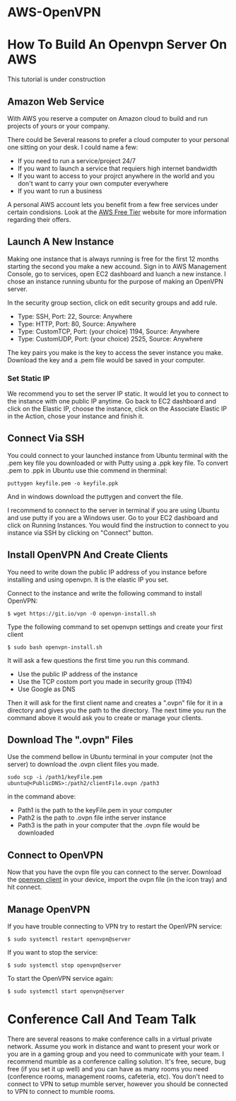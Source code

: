 # AWS-OpenVPN
<h1>How To Build An Openvpn Server On AWS</h1>
This tutorial is under construction
<h2>Amazon Web Service</h2>
<p>With AWS you reserve a computer on Amazon cloud to build and run projects of yours or your company.</p> 
<p>There could be Several reasons to prefer a cloud computer to your personal one sitting on your desk. I could name a few:
  <ul>
    <li>If you need to run a service/project 24/7</li>
    <li>If you want to launch a service that requiers high internet bandwidth</li>
    <li>If you want to access to your projrct anywhere in the world and you don't want to carry your own computer everywhere</li>
    <li>If you want to run a business</li> 
  </ul>
  </p>
  
<p>
  A personal AWS account lets you benefit from a few free services under certain condisions. Look at the <a href="https://aws.amazon.com/free/?all-free-tier.sort-by=item.additionalFields.SortRank&all-free-tier.sort-order=asc">AWS Free Tier</a> website for more information regarding their offers. 
</p>
<h2>Launch A New Instance</h2>
<p>
  Making one instance that is always running is free for the first 12 months starting the second you make a new accound. Sign in to AWS Management Console, go to services, open EC2 dashboard and luanch a new instance. I chose an instance running ubuntu for the purpose of making an OpenVPN server. 
</p>
<p>
  In the security group section, click on edit security groups and add rule.
  <ul>
    <li>Type: SSH, Port: 22, Source: Anywhere</li>
    <li>Type: HTTP, Port: 80, Source: Anywhere</li>
    <li>Type: CustomTCP, Port: (your choice) 1194, Source: Anywhere</li>
    <li>Type: CustomUDP, Port: (your choice) 2525, Source: Anywhere</li>
  </ul>
</p>
<p>
  The key pairs you make is the key to access the sever instance you make. Download the key and a .pem file would be saved in your computer.  
</p>
<h3>Set Static IP</h3>
<p>
  We recommend you to set the server IP static. It would let you to connect to the instance with one public IP anytime. Go back to EC2 dashboard and click on the Elastic IP, choose the instance, click on the Associate Elastic IP in the Action, chose your instance and finish it. 
</p>
<h2> Connect Via SSH</h2>
You could connect to your launched instance from Ubuntu terminal with the .pem key file you downloaded or with Putty using a .ppk key file. To convert .pem to .ppk in Ubuntu use thie commend in therminal:
</p>

```
puttygen keyfile.pem -o keyfile.ppk
```

And in windows download the puttygen and convert the file.

<p> 
  I recommend to connect to the server in terminal if you are using Ubuntu and use putty if you are a Windows user. Go to your EC2 dashboard and click on Running Instances. You would find the instruction to connect to you instance via SSH by clicking on "Connect" button.
</p>

<h2>Install OpenVPN And Create Clients</h2>
You need to write down the public IP address of you instance before installing and using openvpn. It is the elastic IP you set.
<p>
  Connect to the instance and write the following command to install OpenVPN:
 </p>
 
 ```
 $ wget https://git.io/vpn -O openvpn-install.sh
 ```
 
 <p>Type the following command to set openvpn settings and create your first client
</p>

```
$ sudo bash openvpn-install.sh
```
<p> It will ask a few questions the first time you run this command.<br>
  <ul>
    <li>Use the public IP address of the instance</li>
    <li>Use the TCP costom port you made in security group (1194)</li>
    <li>Use Google as DNS</li>
  </ul>
  Then it will ask for the first client name and creates a ".ovpn" file for it in a directory and gives you the path to the directory. The next time you run the command above it would ask you to create or manage your clients. 
</p>
 
<h2>Download The ".ovpn" Files</h2>
 Use the commend bellow in Ubuntu terminal in your computer (not the server) to download the .ovpn client files you made.
 
 ```
 sudo scp -i /path1/keyFile.pem ubuntu@<PublicDNS>:/path2/clientFile.ovpn /path3
 ```
 
 <p> in the command above:
    <ul>
      <li>Path1 is the path to the keyFile.pem in your computer</li>
      <li>Path2 is the path to .ovpn file inthe server instance</li>
      <li>Path3 is the path in your computer that the .ovpn file would be downloaded</li>
    </ul>
 </p>
 
 <h2>Connect to OpenVPN</h2>
 <p>Now that you have the ovpn file you can connect to the server. Download the <a href="https://openvpn.net/community-downloads/">openvpn client</a> in your device, import the ovpn file (in the icon tray) and hit connect.
 </p>
 
 <h2>Manage OpenVPN</h2>
 If you have trouble connecting to VPN try to restart the OpenVPN service:
 
 ```
 $ sudo systemctl restart openvpn@server
 ```
 
 If you want to stop the service:
 
 ```
 $ sudo systemctl stop openvpn@server
 ```
 
 To start the OpenVPN service again:
 
 ```
 $ sudo systemctl start openvpn@server
 ```
 
 <h1>Conference Call And Team Talk</h1>
There are several reasons to make conference calls in a virtual private network. Assume you work in distance and want to present your work or you are in a gaming group and you need to communicate with your team. I recommend mumble as a conference calling solution. It's free, secure, bug free (if you set it up well) and you can have as many rooms you need (conference rooms, management rooms, cafeteria, etc). You don't need to connect to VPN to setup mumble server, however you should be connected to VPN to connect to mumble rooms.

